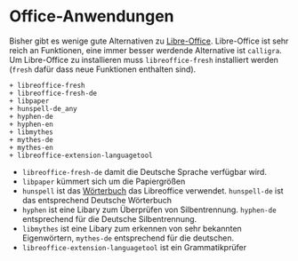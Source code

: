 # Office-Anwendungen

Bisher gibt es wenige gute Alternativen zu [Libre-Office](https://wiki.archlinux.org/index.php/List_of_applications#Office_suites). Libre-Office ist sehr reich an Funktionen, eine immer besser werdende Alternative ist `calligra`. Um Libre-Office zu installieren muss `libreoffice-fresh` installiert werden (`fresh` dafür dass neue Funktionen enthalten sind). 

    + libreoffice-fresh
    + libreoffice-fresh-de
    + libpaper
    + hunspell-de_any
    + hyphen-de
    + hyphen-en
    + libmythes
    + mythes-de
    + mythes-en
    + libreoffice-extension-languagetool

* `libreoffice-fresh-de` damit die Deutsche Sprache verfügbar wird.
* `libpaper` kümmert sich um die Papiergrößen
* `hunspell` ist das [Wörterbuch](https://wiki.archlinux.de/title/LibreOffice#Rechtschreibpr.C3.BCfung_.26_Co.) das Libreoffice verwendet. `hunspell-de` ist das entsprechend Deutsche Wörterbuch
* `hyphen` ist eine Libary zum Überprüfen von Silbentrennung. `hyphen-de` entsprechend für die Deutsche Silbentrennung.
* `libmythes` ist eine Libary zum erkennen von sehr bekannten Eigenwörtern, `mythes-de` entsprechend für die deutschen.
* `libreoffice-extension-languagetool` ist ein Grammatikprüfer

<!--

Optional: 

    - sane # zum scannen
    - unixodbc # odbc db

-->
